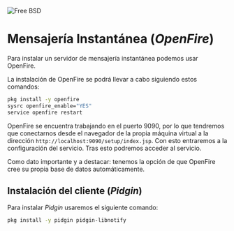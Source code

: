 ![Free BSD](https://img.shields.io/badge/FreeBSD-B50000?style=for-the-badge&logo=freebsd&logoColor=white)

# Mensajería Instantánea (_OpenFire_)

Para instalar un servidor de mensajería instantánea podemos usar OpenFire.

La instalación de OpenFire se podrá llevar a cabo siguiendo estos comandos:

```bash
pkg install -y openfire
sysrc openfire_enable="YES"
service openfire restart
```

OpenFire se encuentra trabajando en el puerto 9090, por lo que tendremos que conectarnos desde el navegador de la propia máquina virtual a la dirección ```http://localhost:9090/setup/index.jsp```. Con esto entraremos a la configuración del servicio. Tras esto podremos acceder al servicio.

Como dato importante y a destacar: tenemos la opción de que OpenFire cree su propia base de datos automáticamente.

## Instalación del cliente (_Pidgin_)

Para instalar _Pidgin_ usaremos el siguiente comando:

```bash
pkg install -y pidgin pidgin-libnotify
``` 


